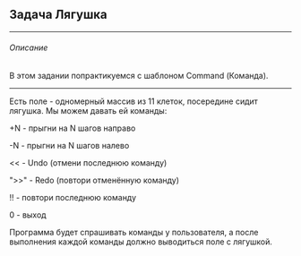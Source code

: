 Задача Лягушка
---
---

###### Описание

В этом задании попрактикуемся с шаблоном Command (Команда).

---
Есть поле - одномерный массив из 11 клеток, посередине сидит лягушка.
Мы можем давать ей команды:

+N - прыгни на N шагов направо

-N - прыгни на N шагов налево

<< - Undo (отмени последнюю команду)

">>" - Redo (повтори отменённую команду)

!! - повтори последнюю команду

0 - выход

Программа будет спрашивать команды у пользователя,
а после выполнения каждой команды должно выводиться поле с лягушкой.